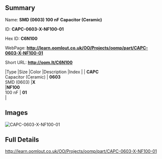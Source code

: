 

## Summary
 
Name: __SMD (0603) 100 nF Capacitor (Ceramic)__

ID: __CAPC-0603-X-NF100-01__

Hex ID: __C6N100__

WebPage: __http://learn.oomlout.co.uk/OO/Projects/oomp/part/CAPC-0603-X-NF100-01__

Short URL: __http://oom.lt/C6N100__


|Type   |Size   |Color   |Description   |Index   |
| __CAPC__ <br>Capacitor (Ceramic)  | __0603__<br>SMD (0603)   |__X__<br>    |__NF100__<br>100 nF    | __01__<br>  |


## Images
![CAPC-0603-X-NF100-01](http://oomlout.com/oomp-gen/parts/CAPC-0603-X-NF100-01/CAPC-0603-X-NF100-01_420.jpg)

## Full Details

 http://learn.oomlout.co.uk/OO/Projects/oomp/part/CAPC-0603-X-NF100-01

